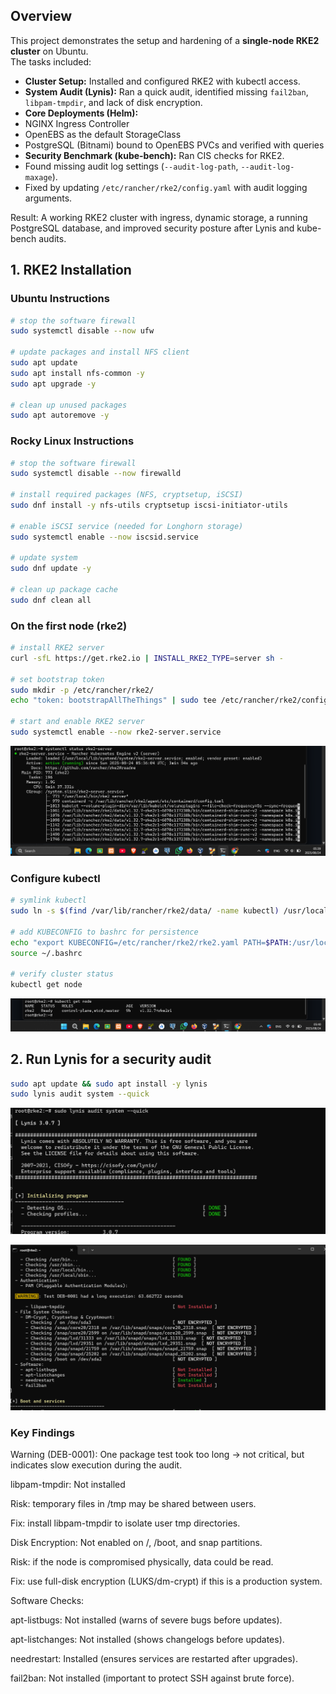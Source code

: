 ## Overview

This project demonstrates the setup and hardening of a **single-node RKE2 cluster** on Ubuntu.  
The tasks included:

-  **Cluster Setup:** Installed and configured RKE2 with kubectl access.  
-  **System Audit (Lynis):** Ran a quick audit, identified missing `fail2ban`, `libpam-tmpdir`, and lack of disk encryption.  
-  **Core Deployments (Helm):**
  - NGINX Ingress Controller  
  - OpenEBS as the default StorageClass  
  - PostgreSQL (Bitnami) bound to OpenEBS PVCs and verified with queries  
-  **Security Benchmark (kube-bench):** Ran CIS checks for RKE2.  
  - Found missing audit log settings (`--audit-log-path`, `--audit-log-maxage`).  
  - Fixed by updating `/etc/rancher/rke2/config.yaml` with audit logging arguments.  

Result: A working RKE2 cluster with ingress, dynamic storage, a running PostgreSQL database, and improved security posture after Lynis and kube-bench audits.

## 1. RKE2 Installation

### Ubuntu Instructions
```bash
# stop the software firewall
sudo systemctl disable --now ufw

# update packages and install NFS client
sudo apt update
sudo apt install nfs-common -y  
sudo apt upgrade -y

# clean up unused packages
sudo apt autoremove -y
```


### Rocky Linux Instructions

```bash
# stop the software firewall
sudo systemctl disable --now firewalld

# install required packages (NFS, cryptsetup, iSCSI)
sudo dnf install -y nfs-utils cryptsetup iscsi-initiator-utils

# enable iSCSI service (needed for Longhorn storage)
sudo systemctl enable --now iscsid.service 

# update system
sudo dnf update -y

# clean up package cache
sudo dnf clean all
```

### On the first node (rke2)
```bash
# install RKE2 server
curl -sfL https://get.rke2.io | INSTALL_RKE2_TYPE=server sh -

# set bootstrap token
sudo mkdir -p /etc/rancher/rke2/ 
echo "token: bootstrapAllTheThings" | sudo tee /etc/rancher/rke2/config.yaml

# start and enable RKE2 server
sudo systemctl enable --now rke2-server.service
```
![Alt text for screen readers](https://github.com/AbdallahRSS/Bitamer_Challeng/blob/898fcd09f4453b70ef8200b632b17bcb57a8e7e0/challenge-2-platform-setup/screenshots/Screenshot%202025-08-24%20053915.png)


### Configure kubectl
```bash
# symlink kubectl
sudo ln -s $(find /var/lib/rancher/rke2/data/ -name kubectl) /usr/local/bin/kubectl

# add KUBECONFIG to bashrc for persistence
echo "export KUBECONFIG=/etc/rancher/rke2/rke2.yaml PATH=$PATH:/usr/local/bin/:/var/lib/rancher/rke2/bin/" >> ~/.bashrc
source ~/.bashrc

# verify cluster status
kubectl get node

```

![](https://github.com/AbdallahRSS/Bitamer_Challeng/blob/1ac650eb3a8290be7eaad7190cae4bb128c5db7d/challenge-2-platform-setup/screenshots/Screenshot%202025-08-24%20054032.png)

## 2. Run Lynis for a security audit

```bash
sudo apt update && sudo apt install -y lynis
sudo lynis audit system --quick
```
![](https://github.com/AbdallahRSS/Bitamer_Challeng/blob/edb7458080c7309a932adc8d6952eb253cc283c2/challenge-2-platform-setup/screenshots/Screenshot%202025-08-24%20055033.png)


![](https://github.com/AbdallahRSS/Bitamer_Challeng/blob/9688768861a26f632b97c49211afec6ad18d2dc4/challenge-2-platform-setup/screenshots/Screenshot%202025-08-24%20055358.png)

### Key Findings

Warning (DEB-0001): One package test took too long → not critical, but indicates slow execution during the audit.

libpam-tmpdir:  Not installed

Risk: temporary files in /tmp may be shared between users.

Fix: install libpam-tmpdir to isolate user tmp directories.

Disk Encryption:  Not enabled on /, /boot, and snap partitions.

Risk: if the node is compromised physically, data could be read.

Fix: use full-disk encryption (LUKS/dm-crypt) if this is a production system.

Software Checks:

apt-listbugs:  Not installed (warns of severe bugs before updates).

apt-listchanges:  Not installed (shows changelogs before updates).

needrestart:  Installed (ensures services are restarted after upgrades).

fail2ban:  Not installed (important to protect SSH against brute force).




